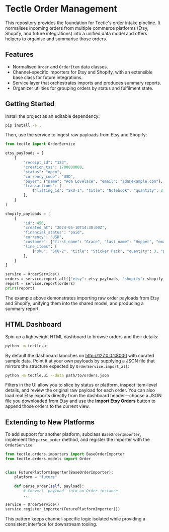# Tectle Order Management

This repository provides the foundation for Tectle's order intake pipeline. It
normalises incoming orders from multiple commerce platforms (Etsy, Shopify, and
future integrations) into a unified data model and offers helpers to organise
and summarise those orders.

## Features

- Normalised `Order` and `OrderItem` data classes.
- Channel-specific importers for Etsy and Shopify, with an extensible base
  class for future integrations.
- Service layer that orchestrates imports and produces summary reports.
- Organizer utilities for grouping orders by status and fulfilment state.

## Getting Started

Install the project as an editable dependency:

```bash
pip install -e .
```

Then, use the service to ingest raw payloads from Etsy and Shopify:

```python
from tectle import OrderService

etsy_payloads = [
    {
        "receipt_id": "123",
        "creation_tsz": 1700000000,
        "status": "open",
        "currency_code": "USD",
        "buyer": {"name": "Ada Lovelace", "email": "ada@example.com"},
        "transactions": [
            {"listing_id": "SKU-1", "title": "Notebook", "quantity": 2, "price": "12.50"}
        ],
    }
]

shopify_payloads = [
    {
        "id": 456,
        "created_at": "2024-05-10T14:30:00Z",
        "financial_status": "paid",
        "currency": "USD",
        "customer": {"first_name": "Grace", "last_name": "Hopper", "email": "grace@example.com"},
        "line_items": [
            {"sku": "SKU-2", "title": "Sticker Pack", "quantity": 3, "price": "4.00"}
        ],
    }
]

service = OrderService()
orders = service.import_all({"etsy": etsy_payloads, "shopify": shopify_payloads})
report = service.report(orders)
print(report)
```

The example above demonstrates importing raw order payloads from Etsy and
Shopify, unifying them into the shared model, and producing a summary report.

## HTML Dashboard

Spin up a lightweight HTML dashboard to browse orders and their details:

```bash
python -m tectle.ui
```

By default the dashboard launches on <http://127.0.0.1:8000> with curated sample
data. Point it at your own payloads by supplying a JSON file that mirrors the
structure expected by `OrderService.import_all`:

```bash
python -m tectle.ui --data path/to/orders.json
```

Filters in the UI allow you to slice by status or platform, inspect item-level
details, and review the original raw payload for each order. You can also load
real Etsy exports directly from the dashboard header—choose a JSON file you
downloaded from Etsy and use the **Import Etsy Orders** button to append those
orders to the current view.

## Extending to New Platforms

To add support for another platform, subclass `BaseOrderImporter`, implement the
`parse_order` method, and register the importer with the `OrderService`:

```python
from tectle.orders.importers import BaseOrderImporter
from tectle.orders.models import Order


class FuturePlatformImporter(BaseOrderImporter):
    platform = "future"

    def parse_order(self, payload):
        # Convert `payload` into an Order instance
        ...

service = OrderService()
service.register_importer(FuturePlatformImporter())
```

This pattern keeps channel-specific logic isolated while providing a consistent
interface for downstream tooling.

